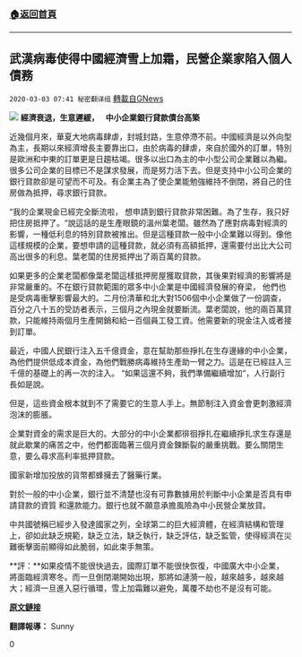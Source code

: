 ###  [:house:返回首頁](https://github.com/ourhimalayas/txt)
---

## 武漢病毒使得中國經濟雪上加霜，民營企業家陷入個人債務
`2020-03-03 07:41 秘密翻译组` [轉載自GNews](https://gnews.org/zh-hant/130221/)

![](https://s3-ap-northeast-1.amazonaws.com/news.guo.offload.media/wp-content/uploads/2020/03/03073934/8C2E19A0-EDFD-4303-B58A-A4D01431786B.jpeg)
**經濟衰退，生意遲緩，**   **中小企業銀行貸款債台高築**

近幾個月來，華夏大地病毒肆虐，封城封路，生意停滯不前。中國經濟是以外向型為主，長期以來經濟增長主要靠出口，由於病毒的肆虐，來自於國外的訂單，特別是歐洲和中東的訂單更是日趨枯竭。很多以出口為主的中小型公司企業難以為繼。很多公司企業的目標已不是謀求發展，而是努力活下去。但是支持中小公司企業的銀行貸款卻是可望而不可及。有企業主為了使企業能勉強維持不倒閉，將自己的住房做為抵押，尋求銀行貸款。

“我的企業現金已經完全斷流啦， 想申請到銀行貸款非常困難。為了生存，我只好把住房抵押了。“說這話的是生產眼鏡的溫州葉老闆。雖然為了應對病毒對經濟的影響，一種低利息的特別貸款被推出。但是這種貸款一般中小企業難以得到。像他這樣規模的企業，要想申請的這種貸款，就必須有高額抵押，還需要付出比大公司高出很多的利息。葉老闆的住房抵押出了兩百萬的貸款。

如果更多的企業老闆都像葉老闆這樣抵押房屋獲取貸款，其後果對經濟的影響將是非常嚴重的。不在銀行貸款範圍的眾多中小企業是中國經濟發展的脊梁， 他們也是受病毒衝擊影響最大的。二月份清華和北大對1506個中小企業做了一份調查，百分之八十五的受訪者表示，三個月之內現金就要斷流。葉老闆說，他的兩百萬貸款，只能維持兩個月生產開銷和給一百個員工發工資。他需要新的現金注入或者接到訂單。

最近，中國人民銀行注入五千億資金，意在幫助那些掙扎在生存邊緣的中小企業，為他們提供低成本資金，為他們戰勝病毒維持生產助一臂之力。這是在已經註入三千億的基礎上的再一次的注入。 “如果這還不夠，我們準備繼續增加“，人行副行長如是說。

但是，這些資金根本就到不了需要它的生意人手上。無節制注入資金會更刺激經濟泡沫的膨脹。

企業對資金的需求是巨大的。大部分的中小企業都徘徊掙扎在繼續掙扎求生存還是就此歇業的痛苦之中，他們都面臨著三個月資金鍊斷裂的嚴重挑戰。要么關閉生意，要么尋求高利率抵押貸款。

國家新增加投放的貨幣都蜂擁去了醫藥行業。

對於一般的中小企業，銀行並不清楚也沒有可靠數據用於判斷中小企業是否具有申請貸款的資質 和還款能力。銀行也就不願意承擔風險為中小民營企業放貸。

中共國號稱已經步入發達國家之列，全球第二的巨大經濟體，在經濟結構和管理上，卻如此缺乏規範，缺乏立法，缺乏執行，缺乏評估，缺乏監管，使得經濟在災難衝擊面前顯得如此脆弱，如此束手無策。

**評：**如果疫情不能很快過去，國際訂單不能很快恢復，中國廣大中小企業，將面臨經濟寒冬。而一旦倒閉潮開始出現，那將如漣漪一般，越來越多，越來越大；經濟一旦進入惡行循環，雪上加霜難以避免，萬覆不劫也不是沒有可能。

**[原文鏈接](https://asia.nikkei.com/Spotlight/Coronavirus/Coronavirus-drives-Chinese-business-owners-into-personal-debt)**

**翻譯報導：** Sunny

0
